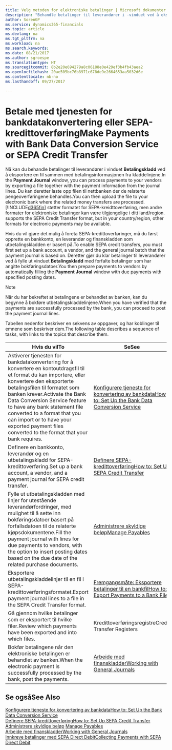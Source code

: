 ```yaml
---
title: Velg metoden for elektroniske betalinger | Microsoft dokumenter
description: "Behandle betalinger til leverandører i -vinduet ved å eksportere en fil sammen med betalingsinformasjonen fra kladdelinjene."
author: SorenGP
ms.service: dynamics365-financials
ms.topic: article
ms.devlang: na
ms.tgt_pltfrm: na
ms.workload: na
ms.search.keywords: 
ms.date: 08/21/2017
ms.author: sgroespe
ms.translationtype: HT
ms.sourcegitcommit: 8b2e20e694279a8c06188e0e429ef3b4fb43aea2
ms.openlocfilehash: 20ae505bc76b8971c678de9e2664653aa5032d6e
ms.contentlocale: nb-no
ms.lasthandoff: 09/27/2017

---
```

# <a name="make-payments-with-bank-data-conversion-service-or-sepa-credit-transfer"></a><span data-ttu-id="ea0d7-103">Betale med tjenesten for bankdatakonvertering eller SEPA-kredittoverføring</span><span class="sxs-lookup"><span data-stu-id="ea0d7-103">Make Payments with Bank Data Conversion Service or SEPA Credit Transfer</span></span>
<span data-ttu-id="ea0d7-104">Nå kan du behandle betalinger til leverandører i vinduet **Betalingskladd** ved å eksportere en fil sammen med betalingsinformasjonen fra kladdelinjene.</span><span class="sxs-lookup"><span data-stu-id="ea0d7-104">In the **Payment Journal** window, you can process payments to your vendors by exporting a file together with the payment information from the journal lines.</span></span> <span data-ttu-id="ea0d7-105">Du kan deretter laste opp filen til nettbanken der de relaterte pengeoverføringene behandles.</span><span class="sxs-lookup"><span data-stu-id="ea0d7-105">You can then upload the file to your electronic bank where the related money transfers are processed.</span></span> [!INCLUDE[d365fin](includes/d365fin_md.md)]<span data-ttu-id="ea0d7-106"> støtter formatet for SEPA-kreidttoverføring, men andre formater for elektroniske betalinger kan være tilgjengelige i ditt land/region.</span><span class="sxs-lookup"><span data-stu-id="ea0d7-106"> supports the SEPA Credit Transfer format, but in your country/region, other formats for electronic payments may be available.</span></span>   

 <span data-ttu-id="ea0d7-107">Hvis du vil gjøre det mulig å foreta SEPA-kredittoverføringer, må du først opprette en bankkonto, en leverandør og finanskladden som utbetalingskladden er basert på.</span><span class="sxs-lookup"><span data-stu-id="ea0d7-107">To enable SEPA credit transfers, you must first set up a bank account, a vendor, and the general journal batch that the payment journal is based on.</span></span> <span data-ttu-id="ea0d7-108">Deretter gjør du klar betalinger til leverandører ved å fylle ut vinduet **Betalingskladd** med forfalte betalinger som har angitte bokføringsdatoer.</span><span class="sxs-lookup"><span data-stu-id="ea0d7-108">You then prepare payments to vendors by automatically filling the **Payment Journal** window with due payments with specified posting dates.</span></span>  

> [!NOTE]  
>  <span data-ttu-id="ea0d7-109">Når du har bekreftet at betalingene er behandlet av banken, kan du begynne å bokføre utbetalingskladdelinjene.</span><span class="sxs-lookup"><span data-stu-id="ea0d7-109">When you have verified that the payments are successfully processed by the bank, you can proceed to post the payment journal lines.</span></span>  

 <span data-ttu-id="ea0d7-110">Tabellen nedenfor beskriver en sekvens av oppgaver, og har koblinger til emnene som beskriver dem.</span><span class="sxs-lookup"><span data-stu-id="ea0d7-110">The following table describes a sequence of tasks, with links to the topics that describe them.</span></span>   

|<span data-ttu-id="ea0d7-111">**Hvis du vil**</span><span class="sxs-lookup"><span data-stu-id="ea0d7-111">**To**</span></span>|<span data-ttu-id="ea0d7-112">**Se**</span><span class="sxs-lookup"><span data-stu-id="ea0d7-112">**See**</span></span>|  
|------------|-------------|  
|<span data-ttu-id="ea0d7-113">Aktiverer tjenesten for bankdatakonvertering for å konvertere en kontoutdragsfil til et format du kan importere, eller konvertere den eksporterte betalingsfilen til formatet som banken krever.</span><span class="sxs-lookup"><span data-stu-id="ea0d7-113">Activate the Bank Data Conversion Service feature to have any bank statement file converted to a format that you can import or to have your exported payment files converted to the format that your bank requires.</span></span>|[<span data-ttu-id="ea0d7-114">Konfigurere tjeneste for konvertering av bankdata</span><span class="sxs-lookup"><span data-stu-id="ea0d7-114">How to: Set Up the Bank Data Conversion Service</span></span>](bank-how-setup-bank-statement-service.md)|  
|<span data-ttu-id="ea0d7-115">Definere en bankkonto, leverandør og en utbetalingskladd for SEPA-kredittoverføring.</span><span class="sxs-lookup"><span data-stu-id="ea0d7-115">Set up a bank account, a vendor, and a payment journal for SEPA credit transfer.</span></span>|[<span data-ttu-id="ea0d7-116">Definere SEPA-kredittoverføring</span><span class="sxs-lookup"><span data-stu-id="ea0d7-116">How to: Set Up SEPA Credit Transfer</span></span>](finance-how-to-set-up-sepa-credit-transfer.md)|  
|<span data-ttu-id="ea0d7-117">Fylle ut utbetalingskladden med linjer for utestående leverandørfordringer, med mulighet til å sette inn bokføringsdatoer basert på forfallsdatoen til de relaterte kjøpsdokumentene.</span><span class="sxs-lookup"><span data-stu-id="ea0d7-117">Fill the payment journal with lines for due payments to vendors, with the option to insert posting dates based on the due date of the related purchase documents.</span></span>|[<span data-ttu-id="ea0d7-118">Administrere skyldige beløp</span><span class="sxs-lookup"><span data-stu-id="ea0d7-118">Manage Payables</span></span>](payables-manage-payables.md)|  
|<span data-ttu-id="ea0d7-119">Eksportere utbetalingskladdelinjer til en fil i SEPA-kredittoverføringsformatet.</span><span class="sxs-lookup"><span data-stu-id="ea0d7-119">Export payment journal lines to a file in the SEPA Credit Transfer format.</span></span>|[<span data-ttu-id="ea0d7-120">Fremgangsmåte: Eksportere betalinger til en bankfil</span><span class="sxs-lookup"><span data-stu-id="ea0d7-120">How to: Export Payments to a Bank File</span></span>](payables-how-export-payments-bank-file.md)|  
|<span data-ttu-id="ea0d7-121">Gå gjennom hvilke betalinger som er eksportert til hvilke filer.</span><span class="sxs-lookup"><span data-stu-id="ea0d7-121">Review which payments have been exported and into which files.</span></span>|<span data-ttu-id="ea0d7-122">Kredittoverføringsregistre</span><span class="sxs-lookup"><span data-stu-id="ea0d7-122">Credit Transfer Registers</span></span>|  
|<span data-ttu-id="ea0d7-123">Bokfør betalingene når den elektroniske betalingen er behandlet av banken.</span><span class="sxs-lookup"><span data-stu-id="ea0d7-123">When the electronic payment is successfully processed by the bank, post the payments.</span></span>|[<span data-ttu-id="ea0d7-124">Arbeide med finanskladder</span><span class="sxs-lookup"><span data-stu-id="ea0d7-124">Working with General Journals</span></span>](ui-work-general-journals.md)|  

## <a name="see-also"></a><span data-ttu-id="ea0d7-125">Se også</span><span class="sxs-lookup"><span data-stu-id="ea0d7-125">See Also</span></span>  
[<span data-ttu-id="ea0d7-126">Konfigurere tjeneste for konvertering av bankdata</span><span class="sxs-lookup"><span data-stu-id="ea0d7-126">How to: Set Up the Bank Data Conversion Service</span></span>](bank-how-setup-bank-statement-service.md)  
[<span data-ttu-id="ea0d7-127">Definere SEPA-kredittoverføring</span><span class="sxs-lookup"><span data-stu-id="ea0d7-127">How to: Set Up SEPA Credit Transfer</span></span>](finance-how-to-set-up-sepa-credit-transfer.md)  
<span data-ttu-id="ea0d7-128">[Administrere skyldige beløp](payables-manage-payables.md) </span><span class="sxs-lookup"><span data-stu-id="ea0d7-128">[Manage Payables](payables-manage-payables.md) </span></span>  
[<span data-ttu-id="ea0d7-129">Arbeide med finanskladder</span><span class="sxs-lookup"><span data-stu-id="ea0d7-129">Working with General Journals</span></span>](ui-work-general-journals.md)  
[<span data-ttu-id="ea0d7-130">Innkreve betalinger med SEPA Direct Debit</span><span class="sxs-lookup"><span data-stu-id="ea0d7-130">Collecting Payments with SEPA Direct Debit</span></span>](finance-collect-payments-with-sepa-direct-debit.md)   

